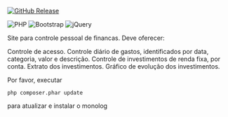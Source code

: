 [![GitHub Release](https://img.shields.io/badge/Release-v1.5-blueviolet)]() 

![PHP](https://img.shields.io/badge/php-%23777BB4.svg?style=for-the-badge&logo=php&logoColor=white)
![Bootstrap](https://img.shields.io/badge/bootstrap-%238511FA.svg?style=for-the-badge&logo=bootstrap&logoColor=white)
![jQuery](https://img.shields.io/badge/jquery-%230769AD.svg?style=for-the-badge&logo=jquery&logoColor=white)

Site para controle pessoal de financas.
Deve oferecer:

Controle de acesso.
Controle diário de gastos, identificados por data, categoria, valor e descrição.
Controle de investimentos de renda fixa, por conta.
Extrato dos investimentos.
Gráfico de evolução dos investimentos.

Por favor, executar
```
php composer.phar update
```
para atualizar e instalar o monolog
